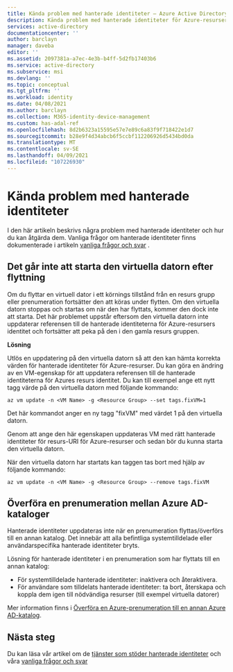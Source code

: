 ```yaml
---
title: Kända problem med hanterade identiteter – Azure Active Directory
description: Kända problem med hanterade identiteter för Azure-resurser.
services: active-directory
documentationcenter: ''
author: barclayn
manager: daveba
editor: ''
ms.assetid: 2097381a-a7ec-4e3b-b4ff-5d2fb17403b6
ms.service: active-directory
ms.subservice: msi
ms.devlang: ''
ms.topic: conceptual
ms.tgt_pltfrm: ''
ms.workload: identity
ms.date: 04/08/2021
ms.author: barclayn
ms.collection: M365-identity-device-management
ms.custom: has-adal-ref
ms.openlocfilehash: 8d2b6323a15595e57e7e89c6a83f9f718422e1d7
ms.sourcegitcommit: b28e9f4d34abcb6f5ccbf112206926d5434bd0da
ms.translationtype: MT
ms.contentlocale: sv-SE
ms.lasthandoff: 04/09/2021
ms.locfileid: "107226930"
---
```

# <a name="known-issues-with-managed-identities"></a>Kända problem med hanterade identiteter

I den här artikeln beskrivs några problem med hanterade identiteter och hur du kan åtgärda dem. Vanliga frågor om hanterade identiteter finns dokumenterade i artikeln [vanliga frågor och svar](managed-identities-faq.md) .
## <a name="vm-fails-to-start-after-being-moved"></a>Det går inte att starta den virtuella datorn efter flyttning 

Om du flyttar en virtuell dator i ett körnings tillstånd från en resurs grupp eller prenumeration fortsätter den att köras under flytten. Om den virtuella datorn stoppas och startas om när den har flyttats, kommer den dock inte att starta. Det här problemet uppstår eftersom den virtuella datorn inte uppdaterar referensen till de hanterade identiteterna för Azure-resursers identitet och fortsätter att peka på den i den gamla resurs gruppen.

**Lösning** 
 
Utlös en uppdatering på den virtuella datorn så att den kan hämta korrekta värden för hanterade identiteter för Azure-resurser. Du kan göra en ändring av en VM-egenskap för att uppdatera referensen till de hanterade identiteterna för Azures resurs identitet. Du kan till exempel ange ett nytt tagg värde på den virtuella datorn med följande kommando:

```azurecli-interactive
az vm update -n <VM Name> -g <Resource Group> --set tags.fixVM=1
```
 
Det här kommandot anger en ny tagg "fixVM" med värdet 1 på den virtuella datorn. 
 
Genom att ange den här egenskapen uppdateras VM med rätt hanterade identiteter för resurs-URI för Azure-resurser och sedan bör du kunna starta den virtuella datorn. 
 
När den virtuella datorn har startats kan taggen tas bort med hjälp av följande kommando:

```azurecli-interactive
az vm update -n <VM Name> -g <Resource Group> --remove tags.fixVM
```

## <a name="transferring-a-subscription-between-azure-ad-directories"></a>Överföra en prenumeration mellan Azure AD-kataloger

Hanterade identiteter uppdateras inte när en prenumeration flyttas/överförs till en annan katalog. Det innebär att alla befintliga systemtilldelade eller användarspecifika hanterade identiteter bryts. 

Lösning för hanterade identiteter i en prenumeration som har flyttats till en annan katalog:

 - För systemtilldelade hanterade identiteter: inaktivera och återaktivera. 
 - För användare som tilldelats hanterade identiteter: ta bort, återskapa och koppla dem igen till nödvändiga resurser (till exempel virtuella datorer)

Mer information finns i [Överföra en Azure-prenumeration till en annan Azure AD-katalog](../../role-based-access-control/transfer-subscription.md).


## <a name="next-steps"></a>Nästa steg

Du kan läsa vår artikel om de [tjänster som stöder hanterade identiteter](services-support-managed-identities.md) och våra [vanliga frågor och svar](managed-identities-faq.md)
